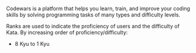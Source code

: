 
Codewars is a platform that helps you learn, train, and improve your coding skills by solving programming tasks of many types and difficulty levels.

Ranks are used to indicate the proficiency of users and the difficulty of Kata. By increasing order of proficiency/difficulty:

* 8 Kyu to 1 Kyu
